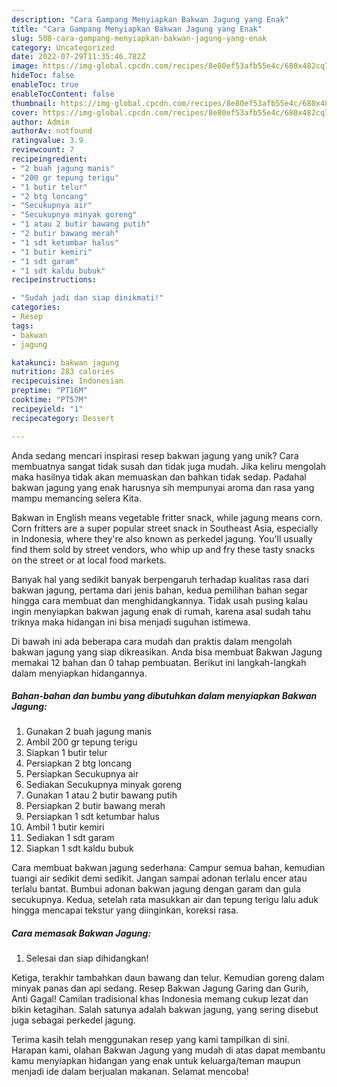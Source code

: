 ```yaml
---
description: "Cara Gampang Menyiapkan Bakwan Jagung yang Enak"
title: "Cara Gampang Menyiapkan Bakwan Jagung yang Enak"
slug: 508-cara-gampang-menyiapkan-bakwan-jagung-yang-enak
category: Uncategorized
date: 2022-07-29T11:35:46.782Z
image: https://img-global.cpcdn.com/recipes/8e80ef53afb55e4c/680x482cq70/bakwan-jagung-foto-resep-utama.jpg
hideToc: false
enableToc: true
enableTocContent: false
thumbnail: https://img-global.cpcdn.com/recipes/8e80ef53afb55e4c/680x482cq70/bakwan-jagung-foto-resep-utama.jpg
cover: https://img-global.cpcdn.com/recipes/8e80ef53afb55e4c/680x482cq70/bakwan-jagung-foto-resep-utama.jpg
author: Admin
authorAv: notfound
ratingvalue: 3.9
reviewcount: 7
recipeingredient:
- "2 buah jagung manis"
- "200 gr tepung terigu"
- "1 butir telur"
- "2 btg loncang"
- "Secukupnya air"
- "Secukupnya minyak goreng"
- "1 atau 2 butir bawang putih"
- "2 butir bawang merah"
- "1 sdt ketumbar halus"
- "1 butir kemiri"
- "1 sdt garam"
- "1 sdt kaldu bubuk"
recipeinstructions:

- "Sudah jadi dan siap dinikmati!"
categories:
- Resep
tags:
- bakwan
- jagung

katakunci: bakwan jagung 
nutrition: 283 calories
recipecuisine: Indonesian
preptime: "PT16M"
cooktime: "PT57M"
recipeyield: "1"
recipecategory: Dessert

---
```





Anda sedang mencari inspirasi resep bakwan jagung yang unik? Cara membuatnya sangat tidak susah dan tidak juga mudah. Jika keliru mengolah maka hasilnya tidak akan memuaskan dan bahkan tidak sedap. Padahal bakwan jagung yang enak harusnya sih mempunyai aroma dan rasa yang mampu memancing selera Kita.





Bakwan in English means vegetable fritter snack, while jagung means corn. Corn fritters are a super popular street snack in Southeast Asia, especially in Indonesia, where they&#39;re also known as perkedel jagung. You&#39;ll usually find them sold by street vendors, who whip up and fry these tasty snacks on the street or at local food markets.

Banyak hal yang sedikit banyak berpengaruh terhadap kualitas rasa dari bakwan jagung, pertama dari jenis bahan, kedua pemilihan bahan segar hingga cara membuat dan menghidangkannya. Tidak usah pusing kalau ingin menyiapkan bakwan jagung enak di rumah, karena asal sudah tahu triknya maka hidangan ini bisa menjadi suguhan istimewa.






Di bawah ini ada beberapa cara mudah dan praktis dalam mengolah bakwan jagung yang siap dikreasikan. Anda bisa membuat Bakwan Jagung memakai 12 bahan dan 0 tahap pembuatan. Berikut ini langkah-langkah dalam menyiapkan hidangannya.

<!--inarticleads1-->

##### Bahan-bahan dan bumbu yang dibutuhkan dalam menyiapkan Bakwan Jagung:

1. Gunakan 2 buah jagung manis
1. Ambil 200 gr tepung terigu
1. Siapkan 1 butir telur
1. Persiapkan 2 btg loncang
1. Persiapkan Secukupnya air
1. Sediakan Secukupnya minyak goreng
1. Gunakan 1 atau 2 butir bawang putih
1. Persiapkan 2 butir bawang merah
1. Persiapkan 1 sdt ketumbar halus
1. Ambil 1 butir kemiri
1. Sediakan 1 sdt garam
1. Siapkan 1 sdt kaldu bubuk


Cara membuat bakwan jagung sederhana: Campur semua bahan, kemudian tuangi air sedikit demi sedikit. Jangan sampai adonan terlalu encer atau terlalu bantat. Bumbui adonan bakwan jagung dengan garam dan gula secukupnya. Kedua, setelah rata masukkan air dan tepung terigu lalu aduk hingga mencapai tekstur yang diinginkan, koreksi rasa. 

<!--inarticleads2-->

##### Cara memasak Bakwan Jagung:


1. Selesai dan siap dihidangkan!

Ketiga, terakhir tambahkan daun bawang dan telur. Kemudian goreng dalam minyak panas dan api sedang. Resep Bakwan Jagung Garing dan Gurih, Anti Gagal! Camilan tradisional khas Indonesia memang cukup lezat dan bikin ketagihan. Salah satunya adalah bakwan jagung, yang sering disebut juga sebagai perkedel jagung. 

Terima kasih telah menggunakan resep yang kami tampilkan di sini. Harapan kami, olahan Bakwan Jagung yang mudah di atas dapat membantu kamu menyiapkan hidangan yang enak untuk keluarga/teman maupun menjadi ide dalam berjualan makanan. Selamat mencoba!

